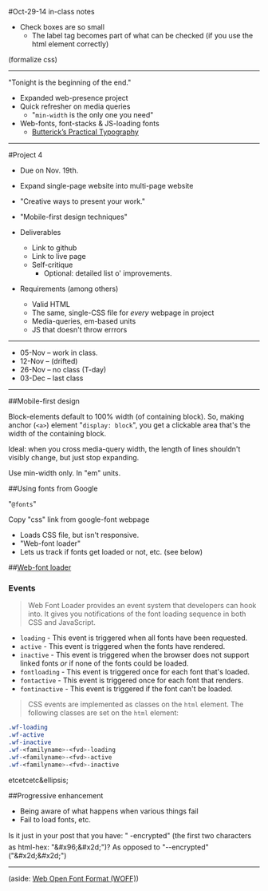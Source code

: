 #Oct-29-14 in-class notes


* Check boxes are so small
  * The label tag becomes part of what can be checked (if you use the html element correctly)

(formalize css)

----

"Tonight is the beginning of the end."

* Expanded web-presence project
* Quick refresher on media queries
  * "`min-width` is the only one you need"
* Web-fonts, font-stacks & JS-loading fonts
  * [Butterick’s Practical Typography](http://practicaltypography.com/)

----

#Project 4

* Due on Nov. 19th.
* Expand single-page website into multi-page website
* "Creative ways to present your work."
* "Mobile-first design techniques"

* Deliverables
  * Link to github
  * Link to live page
  * Self-critique
    * Optional: detailed list o' improvements.

* Requirements (among others)
  * Valid HTML
  * The same, single-CSS file for *every* webpage in project
  * Media-queries, em-based units
  * JS that doesn't throw errrors

----

* 05-Nov &ndash; work in class.
* 12-Nov &ndash; (drifted)
* 26-Nov &ndash; no class (T-day)
* 03-Dec &ndash; last class

----

##Mobile-first design

Block-elements default to 100% width (of containing block).  So, making anchor (`<a>`) element "`display: block`", you get a clickable area that's the width of the containing block.

Ideal: when you cross media-query width, the length of lines shouldn't visibly change, but just stop expanding.

Use min-width only.  In "em" units.

##Using fonts from Google

"`@fonts`"



Copy "css" link from google-font webpage
* Loads CSS file, but isn't responsive.
* "Web-font loader"
 * Lets us track if fonts get loaded or not, etc. (see below)





##[Web-font loader](https://github.com/typekit/webfontloader)

### Events

>Web Font Loader provides an event system that developers can hook into. It gives you notifications of the font loading sequence in both CSS and JavaScript.

  * `loading` - This event is triggered when all fonts have been requested.
  * `active` - This event is triggered when the fonts have rendered.
  * `inactive` - This event is triggered when the browser does not support linked fonts *or* if none of the fonts could be loaded.
  * `fontloading` - This event is triggered once for each font that's loaded.
  * `fontactive` - This event is triggered once for each font that renders.
  * `fontinactive` - This event is triggered if the font can't be loaded.

>CSS events are implemented as classes on the `html` element. The following classes are set on the `html` element:

```css
.wf-loading
.wf-active
.wf-inactive
.wf-<familyname>-<fvd>-loading
.wf-<familyname>-<fvd>-active
.wf-<familyname>-<fvd>-inactive
```

etcetcetc&ellipsis;

##Progressive enhancement

* Being aware of what happens when various things fail
 * Fail to load fonts, etc.



Is it just in your post that you have:  "&#x96; &#x2d;encrypted" (the first two characters as html-hex: "&amp;#x96;&amp;#x2d;")?  As opposed to "&#x2d;&#x2d;encrypted" ("&amp;#x2d;&amp;#x2d;")





----

(aside: [Web Open Font Format (WOFF)](https://developer.mozilla.org/en-US/docs/Web/Guide/WOFF))
